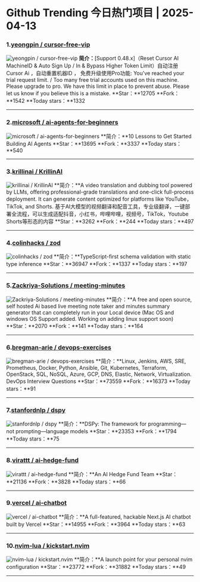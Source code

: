 # Github Trending 今日热门项目 | 2025-04-13
### 1.[yeongpin / cursor-free-vip](https://github.com/yeongpin/cursor-free-vip)

![yeongpin / cursor-free-vip](https://opengraph.githubassets.com/abe1bee141e73005f6871ca6a49524ee40703d7f2a3fb3e6f34576838836a83f/yeongpin/cursor-free-vip)
**简介：**[Support 0.48.x]（Reset Cursor AI MachineID & Auto Sign Up / In & Bypass Higher Token Limit）自动注册 Cursor Ai ，自动重置机器ID ， 免费升级使用Pro功能: You've reached your trial request limit. / Too many free trial accounts used on this machine. Please upgrade to pro. We have this limit in place to prevent abuse. Please let us know if you believe this is a mistake.
**Star：**12705
**Fork：**1542
**Today stars：**1332

---

### 2.[microsoft / ai-agents-for-beginners](https://github.com/microsoft/ai-agents-for-beginners)

![microsoft / ai-agents-for-beginners](https://opengraph.githubassets.com/fd124799e3502afd511b8057a35cb0562bfeca9ebdc613d84d71b75991b1fc11/microsoft/ai-agents-for-beginners)
**简介：**10 Lessons to Get Started Building AI Agents
**Star：**13695
**Fork：**3337
**Today stars：**540

---

### 3.[krillinai / KrillinAI](https://github.com/krillinai/KrillinAI)

![krillinai / KrillinAI](https://opengraph.githubassets.com/68349826eaeed9691455323f703b47c374c195b750eb06fc4cdb4e8aa2a1eb0c/krillinai/KrillinAI)
**简介：**A video translation and dubbing tool powered by LLMs, offering professional-grade translations and one-click full-process deployment. It can generate content optimized for platforms like YouTube，TikTok, and Shorts. 基于AI大模型的视频翻译和配音工具，专业级翻译，一键部署全流程，可以生成适配抖音，小红书，哔哩哔哩，视频号，TikTok，Youtube Shorts等形态的内容
**Star：**3262
**Fork：**244
**Today stars：**497

---

### 4.[colinhacks / zod](https://github.com/colinhacks/zod)

![colinhacks / zod](https://opengraph.githubassets.com/2e05001f94176054777732f006426576b99b282730f3152d2e1dee993e97aa54/colinhacks/zod)
**简介：**TypeScript-first schema validation with static type inference
**Star：**36947
**Fork：**1337
**Today stars：**197

---

### 5.[Zackriya-Solutions / meeting-minutes](https://github.com/Zackriya-Solutions/meeting-minutes)

![Zackriya-Solutions / meeting-minutes](https://opengraph.githubassets.com/4b21da16a813030c56d6076c90301e45c408ae9ed2912582902294666b866110/Zackriya-Solutions/meeting-minutes)
**简介：**A free and open source, self hosted Ai based live meeting note taker and minutes summary generator that can completely run in your Local device (Mac OS and windows OS Support added. Working on adding linux support soon)
**Star：**2070
**Fork：**141
**Today stars：**164

---

### 6.[bregman-arie / devops-exercises](https://github.com/bregman-arie/devops-exercises)

![bregman-arie / devops-exercises](https://repository-images.githubusercontent.com/212639071/dc05f400-f0a1-11ea-92d7-163d68cdd605)
**简介：**Linux, Jenkins, AWS, SRE, Prometheus, Docker, Python, Ansible, Git, Kubernetes, Terraform, OpenStack, SQL, NoSQL, Azure, GCP, DNS, Elastic, Network, Virtualization. DevOps Interview Questions
**Star：**73559
**Fork：**16373
**Today stars：**91

---

### 7.[stanfordnlp / dspy](https://github.com/stanfordnlp/dspy)

![stanfordnlp / dspy](https://opengraph.githubassets.com/2d4d924d9d15b3cbdf6b02ef3f99df913e16dcd4097bab8133757fb6a1aec7ee/stanfordnlp/dspy)
**简介：**DSPy: The framework for programming—not prompting—language models
**Star：**23353
**Fork：**1794
**Today stars：**75

---

### 8.[virattt / ai-hedge-fund](https://github.com/virattt/ai-hedge-fund)

![virattt / ai-hedge-fund](https://opengraph.githubassets.com/4288c10b1c40de57fa85d891ac80f2cfee6bebcc40305ebc7b6d1f742ceaa69d/virattt/ai-hedge-fund)
**简介：**An AI Hedge Fund Team
**Star：**21136
**Fork：**3828
**Today stars：**66

---

### 9.[vercel / ai-chatbot](https://github.com/vercel/ai-chatbot)

![vercel / ai-chatbot](https://opengraph.githubassets.com/57f344888a0a21a40546499e5a1e3276df5f43bc13d0acf5ef4ea7c287bb5296/vercel/ai-chatbot)
**简介：**A full-featured, hackable Next.js AI chatbot built by Vercel
**Star：**14955
**Fork：**3964
**Today stars：**63

---

### 10.[nvim-lua / kickstart.nvim](https://github.com/nvim-lua/kickstart.nvim)

![nvim-lua / kickstart.nvim](https://opengraph.githubassets.com/cae2a64af2a31af3fad3a61b6c674be0fa11722242413686ae9f0c4bbe119f37/nvim-lua/kickstart.nvim)
**简介：**A launch point for your personal nvim configuration
**Star：**23772
**Fork：**31882
**Today stars：**49

---

